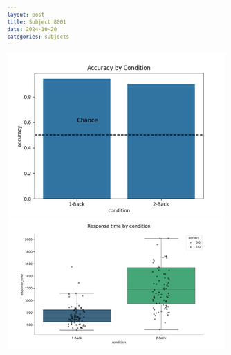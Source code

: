 ```yaml
---
layout: post
title: Subject 8001
date: 2024-10-20
categories: subjects
---
```


![](data/8001/run-2/8001_ATS_acc.png)
![](data/8001/run-2/8001_ATS_rt.png)
